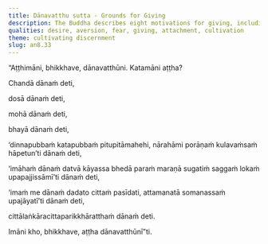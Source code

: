 ```yaml
---
title: Dānavatthu sutta - Grounds for Giving
description: The Buddha describes eight motivations for giving, including giving out of desire, aversion, and fear.
qualities: desire, aversion, fear, giving, attachment, cultivation
theme: cultivating discernment
slug: an8.33
---
```


“Aṭṭhimāni, bhikkhave, dānavatthūni. Katamāni aṭṭha?

Chandā dānaṁ deti,

dosā dānaṁ deti,

mohā dānaṁ deti,

bhayā dānaṁ deti,

‘dinnapubbaṁ katapubbaṁ pitupitāmahehi, nārahāmi porāṇaṁ kulavaṁsaṁ hāpetun’ti dānaṁ deti,

‘imāhaṁ dānaṁ datvā kāyassa bhedā paraṁ maraṇā sugatiṁ saggaṁ lokaṁ upapajjissāmī’ti dānaṁ deti,

‘imaṁ me dānaṁ dadato cittaṁ pasīdati, attamanatā somanassaṁ upajāyatī’ti dānaṁ deti,

cittālaṅkāracittaparikkhāratthaṁ dānaṁ deti.

Imāni kho, bhikkhave, aṭṭha dānavatthūnī”ti.
